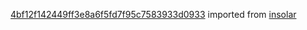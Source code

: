 [4bf12f142449ff3e8a6f5fd7f95c7583933d0933](https://github.com/insolar/insolar/commit/4bf12f142449ff3e8a6f5fd7f95c7583933d0933) imported from [insolar](https://github.com/insolar/insolar)
